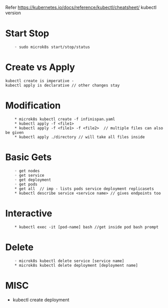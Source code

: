 Refer https://kubernetes.io/docs/reference/kubectl/cheatsheet/
kubectl version

   #  Start Stop
        ◦ sudo microk8s start/stop/status
   
   # Create vs Apply
    kubectl create is imperative -   
    kubectl apply is declarative // other changes stay
   # Modification
        * microk8s kubectl create -f infinispan.yaml
        * kubectl apply -f <file1>
        * kubectl apply -f <file1> -f <file2>  // multiple files can also be given
        * kubectl apply ./directory // will take all files inside
   # Basic Gets
        ◦ get nodes
        ◦ get service
        ◦ get deployment
        ◦ get pods
        * get all  // imp - lists pods service deployment replicasets
        * kubectl describe service <service name> // gives endpoints too
   # Interactive
        * kubectl exec -it [pod-name] bash //get inside pod bash prompt
   # Delete
        ◦ microk8s kubectl delete service [service name]
        * microk8s kubectl delete deployment [deployment name]
  # MISC
  * kubectl create deployment
